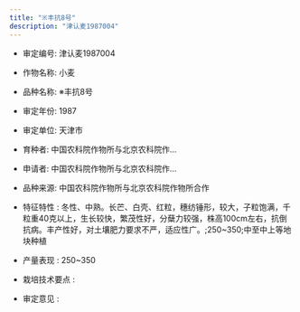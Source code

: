 ```yaml
---
title: "※丰抗8号"
description: "津认麦1987004"
---
```

* 审定编号:  津认麦1987004

*  作物名称:  小麦

*  品种名称:  ※丰抗8号

*  审定年份:  1987

*  审定单位:  天津市

* 育种者:  中国农科院作物所与北京农科院作...

*  申请者:  中国农科院作物所与北京农科院作...

*  品种来源:  中国农科院作物所与北京农科院作物所合作

*  特征特性 : 
冬性、中熟。长芒、白壳、红粒，穗纺锤形，较大，子粒饱满，千粒重40克以上，生长较快，繁茂性好，分蘖力较强，株高100cm左右，抗倒抗病。丰产性好，对土壤肥力要求不严，适应性广。;250~350;中至中上等地块种植
 
*  产量表现 : 
250~350

*  栽培技术要点 : 


*  审定意见 : 

